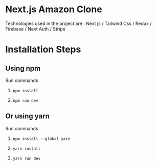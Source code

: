# Next.js Amazon Clone

Technologies used in the project are :
Next js / Tailwind Css / Redux / Firebase / Next Auth / Stripe

# Installation Steps

## Using npm

Run commands

1. `npm install`

2. `npm run dev`

## Or using yarn

Run commands

1. `npm install --global yarn`

2. `yarn install`

3. `yarn run dev`
